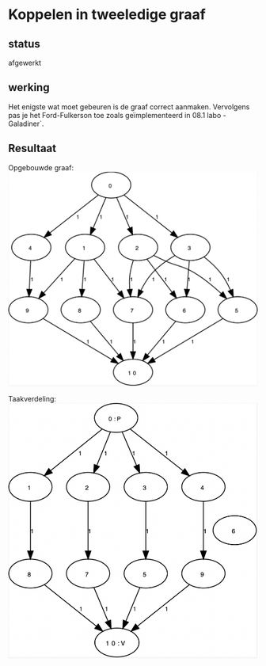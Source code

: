 # Koppelen in tweeledige graaf

## status
afgewerkt

## werking

Het enigste wat moet gebeuren is de graaf correct aanmaken. Vervolgens pas je het
Ford-Fulkerson toe zoals geïmplementeerd in 08.1 labo -Galadiner`.

## Resultaat
Opgebouwde graaf:  
![input graaf](img/input.png)
  
Taakverdeling:  
![resultaat](img/taakverdeling.png)